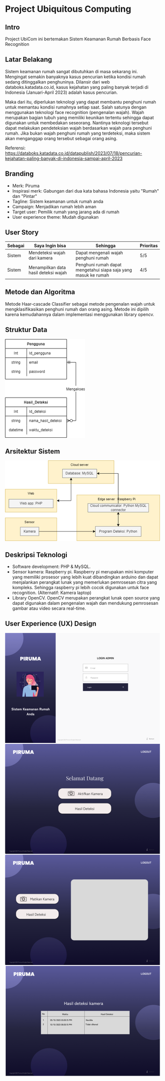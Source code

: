 # Project Ubiquitous Computing

## Intro
Project UbiCom ini bertemakan Sistem Keamanan Rumah Berbasis Face Recognition

## Latar Belakang
Sistem keamanan rumah sangat dibutuhkan di masa sekarang ini. Mengingat semakin banyaknya kasus pencurian ketika kondisi rumah sedang ditinggalkan penghuninya. Dilansir dari web databoks.katadata.co.id, kasus kejahatan yang paling banyak terjadi di Indonesia (Januari-April 2023) adalah kasus pencurian. 

Maka dari itu, diperlukan teknologi yang dapat membantu penghuni rumah untuk memantau kondisi rumahnya setiap saat. Salah satunya dengan menggunakan teknologi face recognition (pengenalan wajah). Wajah merupakan bagian tubuh yang memiliki keunikan tertentu sehingga dapat digunakan untuk membedakan seseorang. Nantinya teknologi tersebut dapat melakukan pendeteksian wajah berdasarkan wajah para penghuni rumah. Jika bukan wajah penghuni rumah yang terdeteksi, maka sistem akan menganggap orang tersebut sebagai orang asing.

Referensi: https://databoks.katadata.co.id/datapublish/2023/07/18/pencurian-kejahatan-paling-banyak-di-indonesia-sampai-april-2023

## Branding
- Merk: Piruma
- Inspirasi merk: Gabungan dari dua kata bahasa Indonesia yaitu "Rumah" dan "Pintar"
- Tagline: Sistem keamanan untuk rumah anda
- Campaign: Menjadikan rumah lebih aman
- Target user: Pemilik rumah yang jarang ada di rumah
- User experience theme: Mudah digunakan

## User Story
<table>
    <thead>
        <tr>
            <th>Sebagai</th>
            <th>Saya Ingin bisa</th>
            <th>Sehingga</th>
            <th>Prioritas</th>
        </tr>
    </thead>
    <tbody>
        <tr>
            <td>Sistem</td><td>Mendeteksi wajah dari kamera</td><td>Dapat mengenali wajah penghuni rumah</td><td>5/5</td>
        </tr>
        <tr>
            <td>Sistem</td><td>Menampilkan data hasil deteksi wajah</td><td>Penghuni rumah dapat mengetahui siapa saja yang masuk ke rumah</td><td>4/5</td>
        </tr>
    </tbody>
</table>

## Metode dan Algoritma
Metode Haar-cascade Classifier sebagai metode pengenalan wajah untuk mengklasifikasikan penghuni rumah dan orang asing. Metode ini dipilih karena kemudahannya dalam implementasi menggunakan library opencv.
 
## Struktur Data
![tabel relasi](https://github.com/nurdilafarha/Ubiquitous-Computing/blob/main/Tabel%20Relasi_ubikom.drawio%20(1).png)

## Arsitektur Sistem
![arsitektur sistem](https://github.com/nurdilafarha/Ubiquitous-Computing/blob/main/Arsitektur%20Sistem_ubikom.drawio.png)

## Deskripsi Teknologi
- Software development: PHP & MySQL.  
- Sensor kamera: Raspberry pi. Raspberry pi merupakan mini komputer yang memiliki prosesor yang lebih kuat dibandingkan arduino dan dapat menjalankan perangkat lunak yang memerlukan pemrosesan citra yang kompleks. Sehingga raspberry pi lebih cocok digunakan untuk face recognition.
  (Alternatif: Kamera laptop)
- Library OpenCV. OpenCV merupakan perangkat lunak open source yang dapat digunakan dalam pengenalan wajah dan mendukung pemrosesan gambar atau video secara real-time.

## User Experience (UX) Design
![login](https://github.com/nurdilafarha/Ubiquitous-Computing/blob/main/Frame%201.png)
![home](https://github.com/nurdilafarha/Ubiquitous-Computing/blob/main/Frame%202.png)
![deteksi](https://github.com/nurdilafarha/Ubiquitous-Computing/blob/main/Frame%203.png)
![hasil deteksi](https://github.com/nurdilafarha/Ubiquitous-Computing/blob/main/Frame%204.png)
